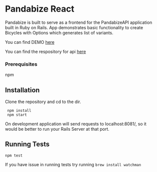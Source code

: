 # Pandabize React

Pandabize is built to serve as a frontend for the PandabizeAPI application built in Ruby on Rails.
App demonstrates basic functionality to create Bicycles with Options which generates list of variants.

You can find DEMO [here](https://pandabize.firebaseapp.com/)

You can find the respository for api [here](https://github.com/gadimbaylisahil/pandabize_api)

### Prerequisites

npm

## Installation

Clone the repository and cd to the dir.

```
 npm install
 npm start
```

On development application will send requests to localhost:8081/, 
so it would be better to run your Rails Server at that port.

## Running Tests

```
npm test
```

If you have issue in running tests try running 
`brew install watchman`
